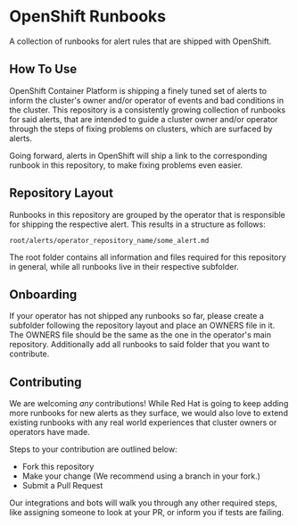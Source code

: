 # OpenShift Runbooks

A collection of runbooks for alert rules that are shipped with OpenShift.

## How To Use

OpenShift Container Platform is shipping a finely tuned set of alerts to inform
the cluster's owner and/or operator of events and bad conditions in the cluster.
This repository is a consistently growing collection of runbooks for said
alerts, that are intended to guide a cluster owner and/or operator through the
steps of fixing problems on clusters, which are surfaced by alerts.

Going forward, alerts in OpenShift will ship a link to the corresponding runbook
in this repository, to make fixing problems even easier.

## Repository Layout

Runbooks in this repository are grouped by the operator that is responsible for
shipping the respective alert. This results in a structure as follows:

`root/alerts/operator_repository_name/some_alert.md`

The root folder contains all information and files required for this repository
in general, while all runbooks live in their respective subfolder.

## Onboarding
If your operator has not shipped any runbooks so far, please create a subfolder
following the repository layout and place an OWNERS file in it. The OWNERS file
should be the same as the one in the operator's main repository. Additionally
add all runbooks to said folder that you want to contribute.

## Contributing
We are welcoming *any* contributions! While Red Hat is going to keep adding more
runbooks for new alerts as they surface, we would also love to extend existing
runbooks with any real world experiences that cluster owners or operators have
made.

Steps to your contribution are outlined below:
* Fork this repository
* Make your change (We recommend using a branch in your fork.)
* Submit a Pull Request

Our integrations and bots will walk you through any other required steps, like
assigning someone to look at your PR, or inform you if tests are failing.
